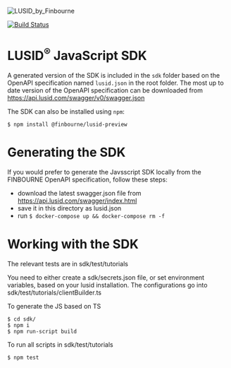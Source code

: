 ![LUSID_by_Finbourne](https://content.finbourne.com/LUSID_repo.png)

[![Build Status](https://travis-ci.org/finbourne/lusid-sdk-js.svg?branch=master)](https://travis-ci.org/finbourne/lusid-sdk-js)

# LUSID<sup>®</sup> JavaScript SDK

A generated version of the SDK is included in the `sdk` folder based on the OpenAPI specification named `lusid.json` in the root folder.  The most up to date version of the OpenAPI specification can be downloaded from https://api.lusid.com/swagger/v0/swagger.json

The SDK can also be installed using `npm`:

```
$ npm install @finbourne/lusid-preview
```

# Generating the SDK
If you would prefer to generate the Javsscript SDK locally from the FINBOURNE OpenAPI specification, follow these steps:

- download the latest swagger.json file from https://api.lusid.com/swagger/index.html
- save it in this directory as lusid.json
- run `$ docker-compose up && docker-compose rm -f`

# Working with the SDK

The relevant tests are in sdk/test/tutorials

You need to either create a sdk/secrets.json file, or set environment variables, based on your lusid installation. The configurations go into sdk/test/tutorials/clientBuilder.ts

To generate the JS based on TS

```
$ cd sdk/
$ npm i
$ npm run-script build
```

To run all scripts in sdk/test/tutorials

```
$ npm test
```
